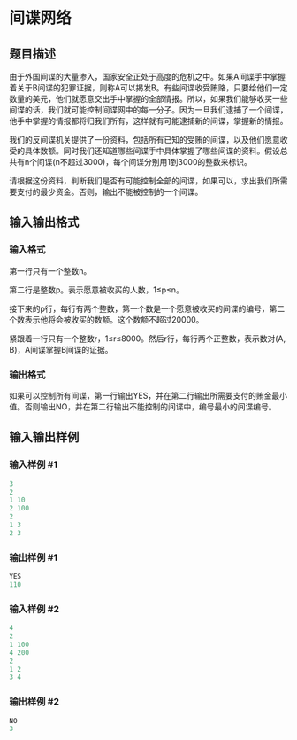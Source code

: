 # 间谍网络

## 题目描述

由于外国间谍的大量渗入，国家安全正处于高度的危机之中。如果A间谍手中掌握着关于B间谍的犯罪证据，则称A可以揭发B。有些间谍收受贿赂，只要给他们一定数量的美元，他们就愿意交出手中掌握的全部情报。所以，如果我们能够收买一些间谍的话，我们就可能控制间谍网中的每一分子。因为一旦我们逮捕了一个间谍，他手中掌握的情报都将归我们所有，这样就有可能逮捕新的间谍，掌握新的情报。

我们的反间谍机关提供了一份资料，包括所有已知的受贿的间谍，以及他们愿意收受的具体数额。同时我们还知道哪些间谍手中具体掌握了哪些间谍的资料。假设总共有n个间谍(n不超过3000)，每个间谍分别用1到3000的整数来标识。

请根据这份资料，判断我们是否有可能控制全部的间谍，如果可以，求出我们所需要支付的最少资金。否则，输出不能被控制的一个间谍。

## 输入输出格式

### 输入格式

第一行只有一个整数n。

第二行是整数p。表示愿意被收买的人数，1≤p≤n。

接下来的p行，每行有两个整数，第一个数是一个愿意被收买的间谍的编号，第二个数表示他将会被收买的数额。这个数额不超过20000。

紧跟着一行只有一个整数r，1≤r≤8000。然后r行，每行两个正整数，表示数对(A, B)，A间谍掌握B间谍的证据。

### 输出格式

如果可以控制所有间谍，第一行输出YES，并在第二行输出所需要支付的贿金最小值。否则输出NO，并在第二行输出不能控制的间谍中，编号最小的间谍编号。

## 输入输出样例

### 输入样例 #1

```cpp
3
2
1 10
2 100
2
1 3
2 3

```
### 输出样例 #1

```cpp
YES
110

```
### 输入样例 #2

```cpp
4
2
1 100
4 200
2
1 2
3 4
```


### 输出样例 #2

```cpp
NO
3

```
